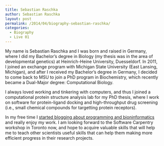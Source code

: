 ```yaml
---
title: Sebastian Raschka
author: Sebastian Raschka
layout: post
permalink: /2014/04/biography-sebastian-raschka/
categories:
  - Biography
  - Live 01
---
```

My name is Sebastian Raschka and I was born and raised in Germany, where I did my Bachelor&#8217;s degree in Biology (my thesis was in the area of developmental genetics) at Heinrich-Heine University, Duesseldorf. In 2011, I joined an exchange program with Michigan State University (East Lansing, Michigan), and after I received my Bachelor&#8217;s degree in Germany, I decided to come back to MSU to join a PhD program in Biochemistry, which recently became a Dual-Major degree: Computational Biology.

I always loved working and tinkering with computers, and thus I joined a computational protein structure analysis lab for my PhD thesis, where I work on software for protein-ligand docking and high-throughput drug screening (i.e., small chemical compounds for targetting protein receptors).

In my free time I <a href="http://www.sebastianraschka.com" target="_blank">started blogging about programming and bioninformatics</a> and really enjoy my work. I am looking forward to the Software Carpentry workshop in Toronto now, and hope to acquire valuable skills that will help me to teach other scientists useful skills that can help them making more efficient progress in their research projects.